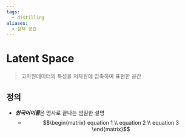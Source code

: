 ```yaml
---
tags:
  - distilling
aliases:
  - 잠재 공간
---
```

# Latent Space
> 고차원데이터의 특성을 저차원에 압축하여 표현한 공간 
## 정의 
+ ***한국어이름***은 명사로 끝나는 엄밀한 설명 
	+ $$\begin{matrix}
equation 1 \\
equation 2 \\
equation 3
\end{matrix}$$